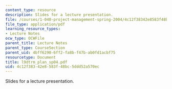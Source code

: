 ```yaml
---
content_type: resource
description: Slides for a lecture presentation.
file: /courses/1-040-project-management-spring-2004/4c12f38342e8583f48bc5ddd52a570ec_l9dtrm_plan_sp04.pdf
file_type: application/pdf
learning_resource_types:
- Lecture Notes
ocw_type: OCWFile
parent_title: Lecture Notes
parent_type: CourseSection
parent_uid: 4bff6290-6ff2-fa8b-f47b-ab0fd1acbf75
resourcetype: Document
title: l9dtrm_plan_sp04.pdf
uid: 4c12f383-42e8-583f-48bc-5ddd52a570ec
---
```

Slides for a lecture presentation.

